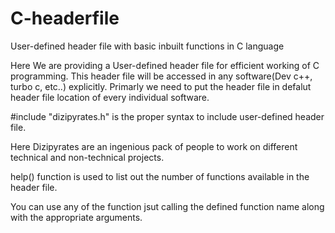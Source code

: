 # C-headerfile
User-defined header file with basic inbuilt functions in C language

Here We are providing a User-defined header file for efficient working of C programming.
This header file will be accessed in any software(Dev c++, turbo c, etc..) explicitly.
Primarly we need to put the header file in defalut header file location of every individual software.

#include "dizipyrates.h"
is the proper syntax to include user-defined header file.

Here Dizipyrates are an ingenious pack of people to work on different technical and non-technical projects.

help() function is used to list out the number of functions available in the header file.

You can use any of the function jsut calling the defined function name along with the appropriate arguments.
